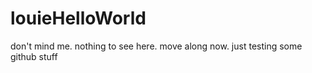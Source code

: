 # louieHelloWorld

don't mind me. nothing to see here. move along now.
just testing some github stuff
